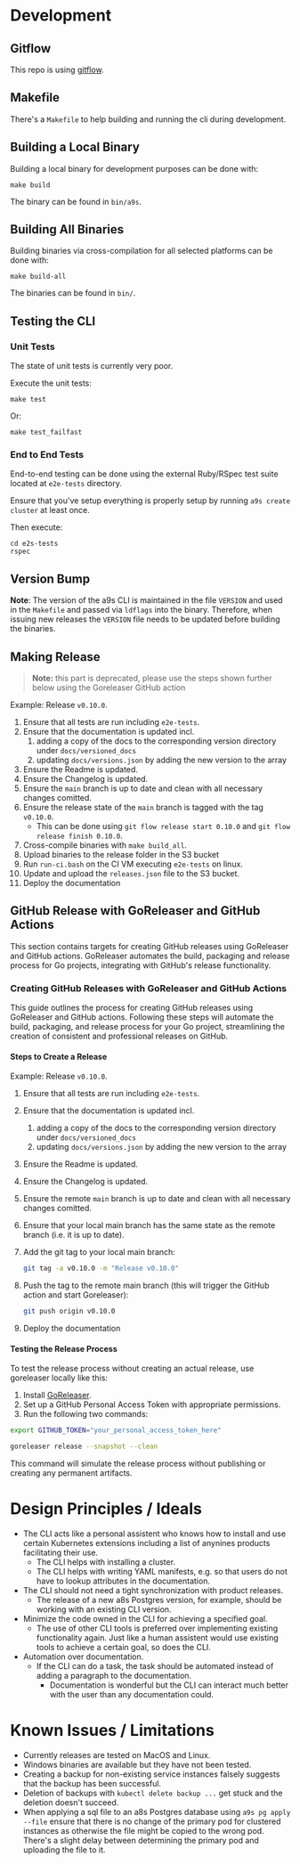 # Development

## Gitflow

This repo is using [gitflow](https://nvie.com/posts/a-successful-git-branching-model/).

## Makefile

There's a `Makefile` to help building and running the cli during development.

## Building a Local Binary

Building a local binary for development purposes can be done with:

    make build

The binary can be found in `bin/a9s`.

## Building All Binaries

Building binaries via cross-compilation for all selected platforms can be done with:

    make build-all

The binaries can be found in `bin/`.

## Testing the CLI

### Unit Tests
The state of unit tests is currently very poor.

Execute the unit tests:

    make test

Or:

    make test_failfast

### End to End Tests

End-to-end testing can be done using the external Ruby/RSpec test suite located at `e2e-tests` directory.

Ensure that you've setup everything is properly setup by running `a9s create cluster` at least once.

Then execute:

    cd e2s-tests
    rspec

## Version Bump

**Note**: The version of the a9s CLI is maintained in the file `VERSION` and used in the `Makefile` and passed via `ldflags` into the binary. Therefore, when issuing new releases the `VERSION` file needs to be updated before building the binaries.

## Making Release 
>**Note:** this part is deprecated, please use the steps shown further below using the Goreleaser GitHub action

Example: Release `v0.10.0`.

1. Ensure that all tests are run including `e2e-tests`.
1. Ensure that the documentation is updated incl. 
    1. adding a copy of the docs to the corresponding version directory under `docs/versioned_docs`
    2. updating `docs/versions.json` by adding the new version to the array
1. Ensure the Readme is updated.
1. Ensure the Changelog is updated.
1. Ensure the `main` branch is up to date and clean with all necessary changes comitted.
1. Ensure the release state of the `main` branch is tagged with the tag `v0.10.0`.
    * This can be done using `git flow release start 0.10.0` and `git flow release finish 0.10.0`.
1. Cross-compile binaries with `make build_all`.
1. Upload binaries to the release folder in the S3 bucket
1. Run `run-ci.bash` on the CI VM executing `e2e-tests` on linux.
1. Update and upload the `releases.json` file to the S3 bucket.
1. Deploy the documentation 

## GitHub Release with GoReleaser and GitHub Actions

This section contains targets for creating GitHub releases using GoReleaser and GitHub actions.
GoReleaser automates the build, packaging and release process for Go projects,
integrating with GitHub's release functionality.

### Creating GitHub Releases with GoReleaser and GitHub Actions

This guide outlines the process for creating GitHub releases using GoReleaser and GitHub actions.
Following these steps will automate the build, packaging, and release process
for your Go project, streamlining the creation of consistent and professional
releases on GitHub.

#### Steps to Create a Release

Example: Release `v0.10.0`.

1. Ensure that all tests are run including `e2e-tests`.
1. Ensure that the documentation is updated incl. 
    1. adding a copy of the docs to the corresponding version directory under `docs/versioned_docs`
    2. updating `docs/versions.json` by adding the new version to the array
1. Ensure the Readme is updated.
1. Ensure the Changelog is updated.
1. Ensure the remote `main` branch is up to date and clean with all necessary changes comitted.
1. Ensure that your local main branch has the same state as the remote branch (i.e. it is up to date).
1. Add the git tag to your local main branch:

    ```bash
    git tag -a v0.10.0 -m "Release v0.10.0"
    ```
1. Push the tag to the remote main branch (this will trigger the GitHub action and start Goreleaser):

    ```bash
    git push origin v0.10.0
    ```
1. Deploy the documentation 

#### Testing the Release Process

To test the release process without creating an actual release, use goreleaser locally like this:

1. Install [GoReleaser](https://goreleaser.com/). 
2. Set up a GitHub Personal Access Token with appropriate permissions.
3. Run the following two commands:
```bash
export GITHUB_TOKEN="your_personal_access_token_here"
```

```bash
goreleaser release --snapshot --clean
```

This command will simulate the release process without publishing or creating
any permanent artifacts.

# Design Principles / Ideals
* The CLI acts like a personal assistent who knows how to install and use certain Kubernetes extensions including a list of anynines products facilitating their use.
    * The CLI helps with installing a cluster.
    * The CLI helps with writing YAML manifests, e.g. so that users do not have to lookup attributes in the documentation.
* The CLI should not need a tight synchronization with product releases.
    * The release of a new a8s Postgres version, for example, should be working with an existing CLI version.
* Minimize the code owned in the CLI for achieving a specified goal.
    * The use of other CLI tools is preferred over implementing existing functionality again. Just like a human assistent would use existing tools to achieve a certain goal, so does the CLI.
* Automation over documentation.
    * If the CLI can do a task, the task should be automated instead of adding a paragraph to the documentation.
        * Documentation is wonderful but the CLI can interact much better with the user than any documentation could.

# Known Issues / Limitations
* Currently releases are tested on MacOS and Linux.
* Windows binaries are available but they have not been tested.
* Creating a backup for non-existing service instances falsely suggests that the backup has been successful.
* Deletion of backups with `kubectl delete backup ...` get stuck and the deletion doesn't succeed.
* When applying a sql file to an a8s Postgres database using `a9s pg apply --file` ensure that there is no change of the primary pod for clustered instances as otherwise the file might be copied to the wrong pod. There's a slight delay between determining the primary pod and uploading the file to it. 
